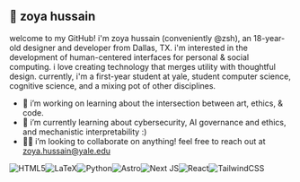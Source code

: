 ## 🌿 zoya hussain

welcome to my GitHub! i'm zoya hussain (conveniently @zsh), an 18-year-old designer and developer from Dallas, TX. i'm interested in the development of human-centered interfaces for personal & social computing. i love creating technology that merges utility with thoughtful design. currently, i'm a first-year student at yale, student computer science, cognitive science, and a mixing pot of other disciplines.

- 🔭 i’m working on learning about the intersection between art, ethics, & code. 
- 🌱 i’m currently learning about cybersecurity, AI governance and ethics, and mechanistic interpretability :)
- 🫶🏼 i’m looking to collaborate on anything! feel free to reach out at [zoya.hussain@yale.edu](mailto:zoya.hussain@yale.edu)

![HTML5](https://img.shields.io/badge/html5-%23E34F26.svg?style=for-the-badge&logo=html5&logoColor=white)![LaTeX](https://img.shields.io/badge/latex-%23008080.svg?style=for-the-badge&logo=latex&logoColor=white)![Python](https://img.shields.io/badge/python-3670A0?style=for-the-badge&logo=python&logoColor=ffdd54)![Astro](https://img.shields.io/badge/astro-%232C2052.svg?style=for-the-badge&logo=astro&logoColor=white)![Next JS](https://img.shields.io/badge/Next-black?style=for-the-badge&logo=next.js&logoColor=white)![React](https://img.shields.io/badge/react-%2320232a.svg?style=for-the-badge&logo=react&logoColor=%2361DAFB)![TailwindCSS](https://img.shields.io/badge/tailwindcss-%2338B2AC.svg?style=for-the-badge&logo=tailwind-css&logoColor=white)
